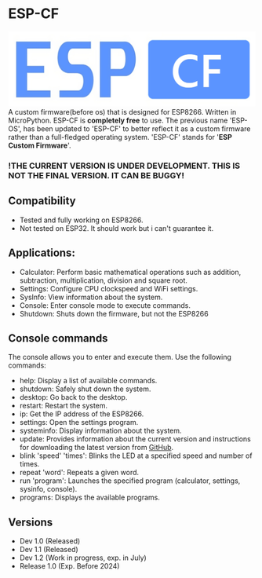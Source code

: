 # ESP-CF
![Logo of ESP-CF](https://github.com/Pepe-57/esp-cf/blob/main/esp-cf_logo.jpg)
A custom firmware(before os) that is designed for ESP8266. Written in MicroPython. ESP-CF is __completely free__ to use. The previous name 'ESP-OS', has been updated to 'ESP-CF' to better reflect it as a custom firmware rather than a full-fledged operating system. 'ESP-CF' stands for '__ESP Custom Firmware__'. 
### !THE CURRENT VERSION IS UNDER DEVELOPMENT. THIS IS NOT THE FINAL VERSION. IT CAN BE BUGGY!
## Compatibility
- Tested and fully working on ESP8266.
- Not tested on ESP32. It should work but i can't guarantee it.
## Applications:
- Calculator: Perform basic mathematical operations such as addition, subtraction, multiplication, division and square root.
- Settings: Configure CPU clockspeed and WiFi settings.
- SysInfo: View information about the system.
- Console: Enter console mode to execute commands.
- Shutdown: Shuts down the firmware, but not the ESP8266
## Console commands
The console allows you to enter and execute them. Use the following commands:
- help: Display a list of available commands.
- shutdown: Safely shut down the system.
- desktop: Go back to the desktop.
- restart: Restart the system.
- ip: Get the IP address of the ESP8266.
- settings: Open the settings program.
- systeminfo: Display information about the system.
- update: Provides information about the current version and instructions for downloading the latest version from [GitHub](https://github.com/Pepe-57/esp-cf).
- blink 'speed' 'times': Blinks the LED at a specified speed and number of times.
- repeat 'word': Repeats a given word.
- run 'program': Launches the specified program (calculator, settings, sysinfo, console).
- programs: Displays the available programs.
## Versions
- Dev 1.0 (Released)
- Dev 1.1 (Released)
- Dev 1.2 (Work in progress, exp. in July)
- Release 1.0 (Exp. Before 2024)
